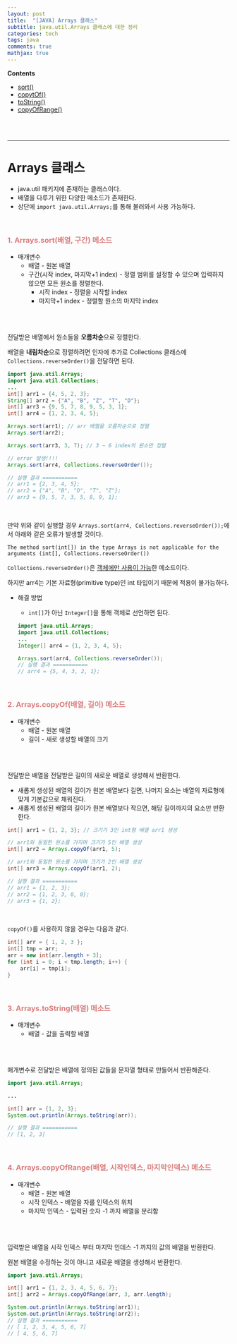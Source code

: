 ```yaml
---
layout: post
title:  "[JAVA] Arrays 클래스"
subtitle: java.util.Arrays 클래스에 대한 정리
categories: tech
tags: java
comments: true
mathjax: true
---
```

**Contents**
- [sort()](#1-arrayssort배열-구간-메소드)
- [copytOf()](#2-arrayscopyof배열-길이-메소드)
- [toString()](#3-arraystostring배열-메소드)
- [copyOfRange()](#4-arrayscopyofrange배열-시작인덱스-마지막인덱스-메소드)
<br/>
<br/>

---
# Arrays 클래스
- java.util 패키지에 존재하는 클래스이다.
- 배열을 다루기 위한 다양한 메소드가 존재한다.
- 상단에 `import java.util.Arrays;`를 통해 불러와서 사용 가능하다.
<br/>

### **<span style="color:#da7c7c">1. Arrays.sort(배열, 구간) 메소드</span>**
- 매개변수
    - 배열 - 원본 배열
    - 구간(시작 index, 마지막+1 index) - 정렬 범위를 설정할 수 있으며 입력하지 않으면 모든 원소를 정렬한다.
        - 시작 index - 정렬을 시작할 index
        - 마지막+1 index - 정렬할 원소의 마지막 index
<br/>
<br/>

전달받은 배열에서 원소들을 **오름차순**으로 정렬한다.

배열을 **내림차순**으로 정렬하려면 인자에 추가로 Collections 클래스에 `Collections.reverseOrder()`을 전달하면 된다.
<br/>

```java
import java.util.Arrays;
import java.util.Collections;
...
int[] arr1 = {4, 5, 2, 3};
String[] arr2 = {"A", "B", "Z", "T", "D"};
int[] arr3 = {9, 5, 7, 8, 9, 5, 3, 1};
int[] arr4 = {1, 2, 3, 4, 5};

Arrays.sort(arr1); // arr 배열을 오름차순으로 정렬
Arrays.sort(arr2);

Arrays.sort(arr3, 3, 7); // 3 ~ 6 index의 원소만 정렬

// error 발생!!!!
Arrays.sort(arr4, Collections.reverseOrder());

// 실행 결과 ===========
// arr1 = {2, 3, 4, 5};
// arr2 = {"A", "B", "D", "T", "Z"};
// arr3 = {9, 5, 7, 3, 5, 8, 9, 1};
```
<br/>

만약 위와 같이 실행할 경우 `Arrays.sort(arr4, Collections.reverseOrder());`에서 아래와 같은 오류가 발생할 것이다.
```
The method sort(int[]) in the type Arrays is not applicable for the arguments (int[], Collections.reverseOrder())
```

`Collections.reverseOrder()`은 <u>객체에만 사용이 가능</u>한 메소드이다.

하지만 arr4는 기본 자료형(primitive type)인 int 타입이기 때문에 적용이 불가능하다.

- 해결 방법
    - `int[]`가 아닌 `Integer[]`을 통해 객체로 선언하면 된다.

    ```java
    import java.util.Arrays;
    import java.util.Collections;
    ...
    Integer[] arr4 = {1, 2, 3, 4, 5};

    Arrays.sort(arr4, Collections.reverseOrder());
    // 실행 결과 ===========
    // arr4 = {5, 4, 3, 2, 1};
    ```
<br/>

### **<span style="color:#da7c7c">2. Arrays.copyOf(배열, 길이) 메소드</span>**
- 매개변수
    - 배열 - 원본 배열
    - 길이 - 새로 생성할 배열의 크기
<br/>
<br/>

전달받은 배열을 전달받은 길이의 새로운 배열로 생성해서 반환한다.

- 새롭게 생성된 배열의 길이가 원본 배열보다 길면, 나머지 요소는 배열의 자료형에 맞게 기본값으로 채워진다.
- 새롭게 생성된 배열의 길이가 원본 배열보다 작으면, 해당 길이까지의 요소만 반환한다.

```java
int[] arr1 = {1, 2, 3}; // 크기가 3인 int형 배열 arr1 생성

// arr1와 동일한 원소를 가지며 크기가 5인 배열 생성
int[] arr2 = Arrays.copyOf(arr1, 5);

// arr1와 동일한 원소를 가지며 크기가 2인 배열 생성
int[] arr3 = Arrays.copyOf(arr1, 2);

// 실행 결과 ===========
// arr1 = {1, 2, 3};
// arr2 = {1, 2, 3, 0, 0};
// arr3 = {1, 2};
```

<br/>

`copyOf()`를 사용하지 않을 경우는 다음과 같다.

```java
int[] arr = { 1, 2, 3 };
int[] tmp = arr;
arr = new int[arr.length + 3];
for (int i = 0; i < tmp.length; i++) {
    arr[i] = tmp[i];
}
```
<br/>

### **<span style="color:#da7c7c">3. Arrays.toString(배열) 메소드</span>**
- 매개변수
    - 배열 - 값을 출력할 배열
<br/>
<br/>

매개변수로 전달받은 배열에 정의된 값들을 문자열 형태로 만들어서 반환해준다.

```java
import java.util.Arrays;

...

int[] arr = {1, 2, 3};
System.out.println(Arrays.toString(arr));

// 실행 결과 ===========
// [1, 2, 3]
```
<br/>

### **<span style="color:#da7c7c">4. Arrays.copyOfRange(배열, 시작인덱스, 마지막인덱스) 메소드</span>**
- 매개변수
    - 배열 - 원본 배열
    - 시작 인덱스 - 배열을 자를 인덱스의 위치
    - 마지막 인덱스 - 입력된 숫자 -1 까지 배열을 분리함
<br/>
<br/>

입력받은 배열을 시작 인덱스 부터 마지막 인데스 -1 까지의 값의 배열을 반환한다.

원본 배열을 수정하는 것이 아니고 새로운 배열을 생성해서 반환한다.

```java
import java.util.Arrays;

int[] arr1 = {1, 2, 3, 4, 5, 6, 7};
int[] arr2 = Arrays.copyOfRange(arr, 3, arr.length);

System.out.println(Arrays.toString(arr1));
System.out.println(Arrays.toString(arr2));
// 실행 결과 ===========
// [ 1, 2, 3, 4, 5, 6, 7]
// [ 4, 5, 6, 7]
```
